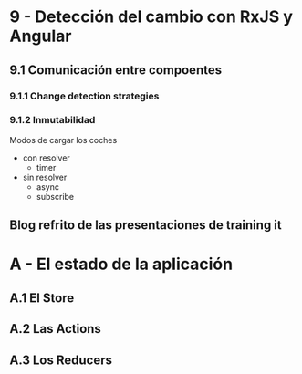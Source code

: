# 9 - Detección del cambio con RxJS y Angular

## 9.1 Comunicación entre compoentes

### 9.1.1 Change detection strategies

### 9.1.2 Inmutabilidad

Modos de cargar los coches
- con resolver 
  - timer
- sin resolver
  - async
  - subscribe

Blog refrito de las presentaciones de training it
---

# A - El estado de la aplicación

## A.1 El Store

## A.2 Las Actions

## A.3 Los Reducers









